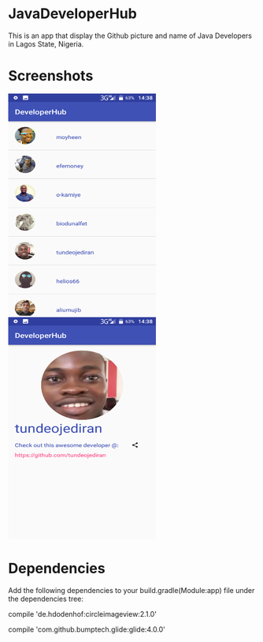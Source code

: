 # JavaDeveloperHub
This is an app that display the Github picture and name of Java Developers in Lagos State, Nigeria.

# Screenshots

<img src="https://github.com/ajibadeseun/JavaDeveloperHub/blob/master/Screenshot_20180303-143833.png" width="300" height="450" />
<img src="https://github.com/ajibadeseun/JavaDeveloperHub/blob/master/Screenshot_20180303-143838.png" width="300" height="450" />

# Dependencies 
Add the following dependencies to your build.gradle(Module:app) file under the dependencies tree:


 compile 'de.hdodenhof:circleimageview:2.1.0'

 compile 'com.github.bumptech.glide:glide:4.0.0'
